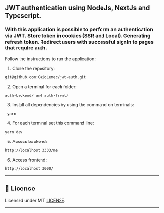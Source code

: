 ## JWT authentication using NodeJs, NextJs and Typescript.

<h3>
With this application is possible to perform an authentication via JWT.
Store token in cookies (SSR and Local).
Generating refresh token.
Redirect users with successful signIn to pages that require auth.
</h3>


Follow the instructions to run the application:

1. Clone the repository: 
```bash 
git@github.com:CaioLemec/jwt-auth.git
```
2. Open a terminal for each folder:
```bash 
auth-backend/ and auth-front/
```
3. Install all dependencies by using the command on terminals:
```bash
 yarn   
 ```
4. For each terminal set this command line:
```bash
yarn dev
```
5. Access backend:
```bash
http://localhost:3333/me
```
6. Access frontend:
```bash
http://localhost:3000/
```
<hr>

## :bookmark_tabs: License

Licensed under MIT [LICENSE](./LICENSE).

<hr>
